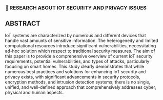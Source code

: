 ### 🔬 RESEARCH ABOUT IOT SECURITY AND PRIVACY ISSUES

## ABSTRACT
IoT systems are characterized by numerous and different devices that handle vast amounts of
sensitive information. The heterogeneity and limited computational resources introduce significant
vulnerabilities, necessitating ad-hoc solution which respect to traditional security measures.
The aim of this paper is to provide a comprehensive overview of current IoT security requirements,
potential vulnerabilities, and types of attacks, particularly focusing on smart homes. This study
clearly demonstrates that while numerous best practices and solutions for enhancing IoT security
and privacy exists, with significant advancements in security protocols, encryption methods, and
intrusion detection systems; there is no single, unified, and well-defined approach that
comprehensively addresses cyber, physical and human aspects.
